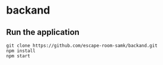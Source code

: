 # backand

## Run the application

```
git clone https://github.com/escape-room-samk/backand.git
npm install
npm start
```
